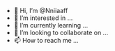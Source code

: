 - 👋 Hi, I’m @Nniiaaff
- 👀 I’m interested in ...
- 🌱 I’m currently learning ...
- 💞️ I’m looking to collaborate on ...
- 📫 How to reach me ...

<!---
Nniiaaff/Nniiaaff is a ✨ special ✨ repository because its `README.md` (this file) appears on your GitHub profile.
You can click the Preview link to take a look at your changes.
--->
